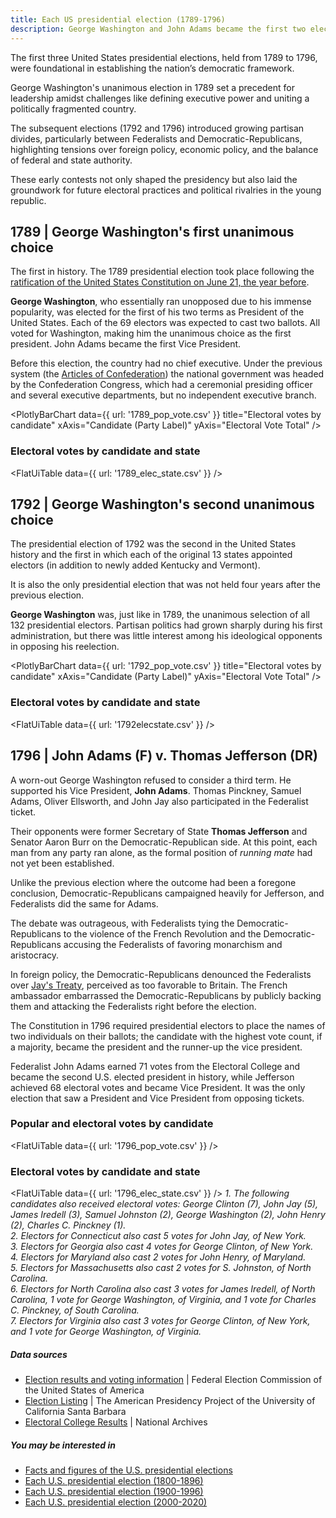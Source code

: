 ```yaml
---
title: Each US presidential election (1789-1796)
description: George Washington and John Adams became the first two elected presidents in the country's history
---
```


The first three United States presidential elections, held from 1789 to 1796, were foundational in establishing the nation’s democratic framework. 

George Washington's unanimous election in 1789 set a precedent for leadership amidst challenges like defining executive power and uniting a politically fragmented country. 

The subsequent elections (1792 and 1796) introduced growing partisan divides, particularly between Federalists and Democratic-Republicans, highlighting tensions over foreign policy, economic policy, and the balance of federal and state authority. 

These early contests not only shaped the presidency but also laid the groundwork for future electoral practices and political rivalries in the young republic.

## 1789 | George Washington's first unanimous choice

The first in history. The 1789 presidential election took place following the [ratification of the United States Constitution on June 21, the year before](https://constitutioncenter.org/blog/the-day-the-constitution-was-ratified). 

**George Washington**, who essentially ran unopposed due to his immense popularity, was elected for the first of his two terms as President of the United States. Each of the 69 electors was expected to cast two ballots. All voted for Washington, making him the unanimous choice as the first president. John Adams became the first Vice President.

Before this election, the country had no chief executive. Under the previous system (the [Articles of Confederation](https://www.archives.gov/milestone-documents/articles-of-confederation)) the national government was headed by the Confederation Congress, which had a ceremonial presiding officer and several executive departments, but no independent executive branch.

<PlotlyBarChart
  data={{
    url: '1789_pop_vote.csv'
  }}
  title="Electoral votes by candidate"
  xAxis="Candidate (Party Label)"
  yAxis="Electoral Vote Total"
/>

### Electoral votes by candidate and state

<FlatUiTable
  data={{
    url: '1789_elec_state.csv'
  }}
 />

## 1792 | George Washington's second unanimous choice

The presidential election of 1792 was the second in the United States history and the first in which each of the original 13 states appointed electors (in addition to newly added Kentucky and Vermont). 

It is also the only presidential election that was not held four years after the previous election.

**George Washington** was, just like in 1789, the unanimous selection of all 132 presidential electors. Partisan politics had grown sharply during his first administration, but there was little interest among his ideological opponents in opposing his reelection.

<PlotlyBarChart
  data={{
    url: '1792_pop_vote.csv'
  }}
  title="Electoral votes by candidate"
  xAxis="Candidate (Party Label)"
  yAxis="Electoral Vote Total"
/>

### Electoral votes by candidate and state

<FlatUiTable
  data={{
    url: '1792elecstate.csv'
  }}
 />

## 1796 | John Adams (F) v. Thomas Jefferson (DR)

A worn-out George Washington refused to consider a third term. He supported his Vice President, **John Adams**. Thomas Pinckney, Samuel Adams, Oliver Ellsworth, and John Jay also participated in the Federalist ticket.

Their opponents were former Secretary of State **Thomas Jefferson** and Senator Aaron Burr on the Democratic-Republican side. At this point, each man from any party ran alone, as the formal position of *running mate* had not yet been established.

Unlike the previous election where the outcome had been a foregone conclusion, Democratic-Republicans campaigned heavily for Jefferson, and Federalists did the same for Adams. 

The debate was outrageous, with Federalists tying the Democratic-Republicans to the violence of the French Revolution and the Democratic-Republicans accusing the Federalists of favoring monarchism and aristocracy. 

In foreign policy, the Democratic-Republicans denounced the Federalists over [Jay's Treaty](https://history.state.gov/milestones/1784-1800/jay-treaty), perceived as too favorable to Britain. The French ambassador embarrassed the Democratic-Republicans by publicly backing them and attacking the Federalists right before the election.

The Constitution in 1796 required presidential electors to place the names of two individuals on their ballots; the candidate with the highest vote count, if a majority, became the president and the runner-up the vice president. 

Federalist John Adams earned 71 votes from the Electoral College and became the second U.S. elected president in history, while Jefferson achieved 68 electoral votes and became Vice President. It was the only election that saw a President and Vice President from opposing tickets. 

### Popular and electoral votes by candidate

<FlatUiTable
  data={{
    url: '1796_pop_vote.csv'
  }}
 />

### Electoral votes by candidate and state

<FlatUiTable
  data={{
    url: '1796_elec_state.csv'
  }}
 />
*1. The following candidates also received electoral votes: George Clinton (7), John Jay (5), James Iredell (3), Samuel Johnston (2), George Washington (2), John Henry (2), Charles C. Pinckney (1).<br />2. Electors for Connecticut also cast 5 votes for John Jay, of New York.<br />3. Electors for Georgia also cast 4 votes for George Clinton, of New York.<br />4. Electors for Maryland also cast 2 votes for John Henry, of Maryland.<br />5. Electors for Massachusetts also cast 2 votes for S. Johnston, of North Carolina.<br />6. Electors for North Carolina also cast 3 votes for James Iredell, of North Carolina, 1 vote for George Washington, of Virginia, and 1 vote for Charles C. Pinckney, of South Carolina.<br />7. Electors for Virginia also cast 3 votes for George Clinton, of New York, and 1 vote for George Washington, of Virginia.*

<p /> 
  
##### Data sources

- [Election results and voting information](https://www.fec.gov/introduction-campaign-finance/election-results-and-voting-information/) | Federal Election Commission of the United States of America
- [Election Listing](https://www.presidency.ucsb.edu/statistics/elections) | The American Presidency Project of the 	University of California Santa Barbara
- [Electoral College Results](https://www.archives.gov/electoral-college) | National Archives

##### You may be interested in

- [Facts and figures of the U.S. presidential elections](https://datahub.io/@cheredia19/us-presidential-elections-facts-and-figures)
- [Each U.S. presidential election (1800-1896)](https://datahub.io/@cheredia19/us-presidential-elections-1800s)
- [Each U.S. presidential election (1900-1996)](https://datahub.io/@cheredia19/us-presidential-elections-1900s)
- [Each U.S. presidential election (2000-2020)](https://datahub.io/@cheredia19/us-presidential-elections-2000s)
